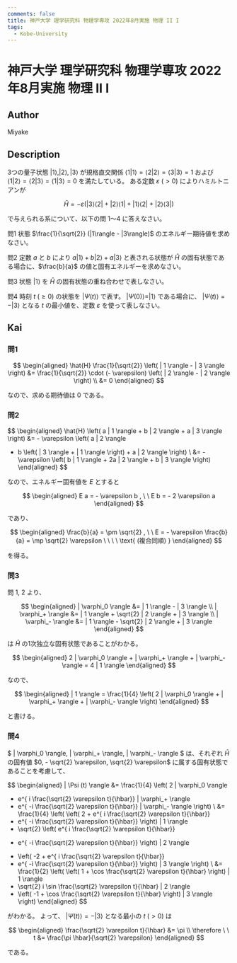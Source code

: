 ```yaml
---
comments: false
title: 神戸大学 理学研究科 物理学専攻 2022年8月実施 物理 II I
tags:
  - Kobe-University
---
```

# 神戸大学 理学研究科 物理学専攻 2022年8月実施 物理 II I

## **Author**
Miyake

## **Description**
3つの量子状態 $|1\rangle, |2\rangle, |3\rangle$ が規格直交関係 $\langle1|1\rangle = \langle2|2\rangle = \langle3|3\rangle = 1$ および $\langle1|2\rangle = \langle2|3\rangle = \langle1|3\rangle = 0$ を満たしている。
ある定数 $\varepsilon\ (> 0)$ によりハミルトニアンが

$$ 
\hat{H} = -\varepsilon \left( |3\rangle\langle 2| + |2 \rangle \langle 1| + |1 \rangle \langle 2| + |2\rangle\langle 3| \right) 
$$

で与えられる系について、以下の問 1～4 に答えなさい。

問1 状態 $\frac{1}{\sqrt{2}} (|1\rangle - |3\rangle)$ のエネルギー期待値を求めなさい。

問2 定数 $a$ と $b$ により $a|1\rangle + b|2\rangle + a|3\rangle$ と表される状態が $\hat{H}$ の固有状態である場合に、$\frac{b}{a}$ の値と固有エネルギーを求めなさい。

問3 状態 $|1\rangle$ を $\hat{H}$ の固有状態の重ね合わせで表しなさい。

問4 時刻 $t\ (\geq 0)$ の状態を $|\Psi(t)\rangle$ で表す。 $|\Psi(0)\rangle = |1\rangle$ である場合に、 $|\Psi(t)\rangle = -|3\rangle$ となる $t$ の最小値を、定数 $\varepsilon$ を使って表しなさい。

## **Kai**
### 問1

$$
  \begin{aligned}
  \hat{H} \frac{1}{\sqrt{2}} \left( | 1 \rangle - | 3 \rangle \right)
  &= \frac{1}{\sqrt{2}} \cdot (- \varepsilon)
  \left( | 2 \rangle - | 2 \rangle \right)
  \\
  &= 0
  \end{aligned}
$$

なので、求める期待値は $0$ である。

### 問2

$$
  \begin{aligned}
  \hat{H} \left( a | 1 \rangle + b | 2 \rangle + a | 3 \rangle \right)
  &= - \varepsilon \left( a | 2 \rangle
  + b \left( | 3 \rangle + | 1 \rangle \right) + a | 2 \rangle \right)
  \\
  &= - \varepsilon \left( b | 1 \rangle + 2a | 2 \rangle + b | 3 \rangle \right)
  \end{aligned}
$$

なので、エネルギー固有値を $E$ とすると

$$
  \begin{aligned}
  E a = - \varepsilon b
  , \ \ 
  E b = - 2 \varepsilon a
  \end{aligned}
$$

であり、

$$
  \begin{aligned}
  \frac{b}{a} = \pm \sqrt{2}
  , \ \ 
  E = - \varepsilon \frac{b}{a} = \mp \sqrt{2} \varepsilon
  \ \ \ \ \text{ (複合同順) }
  \end{aligned}
$$

を得る。

### 問3
問 1, 2 より、

$$
  \begin{aligned}
  | \varphi_0 \rangle &= | 1 \rangle - | 3 \rangle
  \\
  | \varphi_+ \rangle &= | 1 \rangle + \sqrt{2} | 2 \rangle + | 3 \rangle
  \\
  | \varphi_- \rangle &= | 1 \rangle - \sqrt{2} | 2 \rangle + | 3 \rangle
  \end{aligned}
$$

は $\hat{H}$ の1次独立な固有状態であることがわかる。

$$
  \begin{aligned}
  2 | \varphi_0 \rangle + | \varphi_+ \rangle + | \varphi_- \rangle
  = 4 | 1 \rangle
  \end{aligned}
$$

なので、

$$
  \begin{aligned}
  | 1 \rangle
  = \frac{1}{4} \left(
  2 | \varphi_0 \rangle + | \varphi_+ \rangle + | \varphi_- \rangle \right)
  \end{aligned}
$$

と書ける。

### 問4
$
| \varphi_0 \rangle,
| \varphi_+ \rangle,
| \varphi_- \rangle
$ は、それぞれ $\hat{H}$ の固有値
$0, - \sqrt{2} \varepsilon, \sqrt{2} \varepsilon$
に属する固有状態であることを考慮して、

$$
  \begin{aligned}
  | \Psi (t) \rangle
  &= \frac{1}{4} \left( 2 | \varphi_0 \rangle
  + e^{ i \frac{\sqrt{2} \varepsilon t}{\hbar}}
  | \varphi_+ \rangle
  + e^{ -i \frac{\sqrt{2} \varepsilon t}{\hbar}}
  | \varphi_- \rangle \right)
  \\
  &= \frac{1}{4} \left(
  \left( 2 + e^{ i \frac{\sqrt{2} \varepsilon t}{\hbar}}
  + e^{ -i \frac{\sqrt{2} \varepsilon t}{\hbar}} \right)
  | 1 \rangle
  + \sqrt{2} \left( e^{ i \frac{\sqrt{2} \varepsilon t}{\hbar}}
  - e^{ -i \frac{\sqrt{2} \varepsilon t}{\hbar}} \right)
  | 2 \rangle
  + \left( -2 + e^{ i \frac{\sqrt{2} \varepsilon t}{\hbar}}
  + e^{ -i \frac{\sqrt{2} \varepsilon t}{\hbar}} \right)
  | 3 \rangle
  \right)
  \\
  &= \frac{1}{2} \left(
  \left( 1 + \cos \frac{\sqrt{2} \varepsilon t}{\hbar} \right)
  | 1 \rangle
  + \sqrt{2} i \sin \frac{\sqrt{2} \varepsilon t}{\hbar} | 2 \rangle
  + \left( -1 + \cos \frac{\sqrt{2} \varepsilon t}{\hbar} \right)
  | 3 \rangle
  \right)
  \end{aligned}
$$

がわかる。
よって、 $| \Psi(t) \rangle = - | 3 \rangle$ となる最小の $t \ ( \gt 0)$ は

$$
  \begin{aligned}
  \frac{\sqrt{2} \varepsilon t}{\hbar} &= \pi
  \\
  \therefore \ \ 
  t &= \frac{\pi \hbar}{\sqrt{2} \varepsilon}
  \end{aligned}
$$

である。